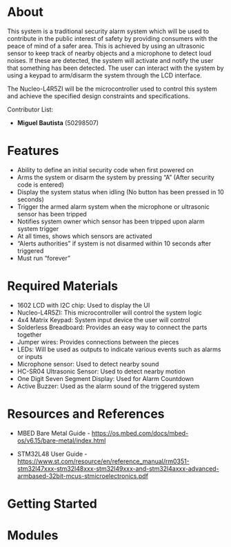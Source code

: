 # About
This system is a traditional security alarm system which will be used to contribute in the public interest of safety by providing consumers with the peace of mind of a
safer area. This is achieved by using an ultrasonic sensor to keep track of nearby objects and a microphone to detect loud noises. If these are detected, the system will
activate and notify the user that something has been detected. The user can interact with the system by using a keypad to arm/disarm the system through the LCD interface.

The Nucleo-L4R5ZI will be the microcontroller used to control this system and achieve the specified design constraints and specifications.

Contributor List: 
* **Miguel Bautista** (50298507)

# Features
* Ability to define an initial security code when first powered on
* Arms the system or disarm the system by pressing “A” (After security code is entered)
* Display the system status when idling (No button has been pressed in 10 seconds)
* Trigger the armed alarm system when the microphone or ultrasonic sensor has been tripped
* Notifies system owner which sensor has been tripped upon alarm system trigger
* At all times, shows which sensors are activated
* “Alerts authorities” if system is not disarmed within 10 seconds after triggered
* Must run “forever”

# Required Materials
* 1602 LCD with I2C chip: Used to display the UI
* Nucleo-L4R5ZI: This microcontroller will control the system logic
* 4x4 Matrix Keypad: System input device the user will control
* Solderless Breadboard: Provides an easy way to connect the parts together
* Jumper wires: Provides connections between the pieces
* LEDs: Will be used as outputs to indicate various events such as alarms or inputs
* Microphone sensor: Used to detect nearby sound
* HC-SR04 Ultrasonic Sensor: Used to detect nearby motion
* One Digit Seven Segment Display: Used for Alarm Countdown
* Active Buzzer: Used as the alarm sound of the triggered system

# Resources and References
* MBED Bare Metal Guide - https://os.mbed.com/docs/mbed-os/v6.15/bare-metal/index.html

* STM32L48 User Guide - https://www.st.com/resource/en/reference_manual/rm0351-stm32l47xxx-stm32l48xxx-stm32l49xxx-and-stm32l4axxx-advanced-armbased-32bit-mcus-stmicroelectronics.pdf 

# Getting Started

# Modules
